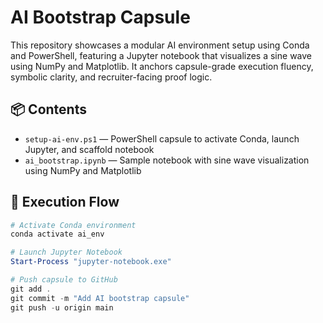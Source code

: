 # AI Bootstrap Capsule

This repository showcases a modular AI environment setup using Conda and PowerShell, featuring a Jupyter notebook that visualizes a sine wave using NumPy and Matplotlib. It anchors capsule-grade execution fluency, symbolic clarity, and recruiter-facing proof logic.

## 📦 Contents

- `setup-ai-env.ps1` — PowerShell capsule to activate Conda, launch Jupyter, and scaffold notebook
- `ai_bootstrap.ipynb` — Sample notebook with sine wave visualization using NumPy and Matplotlib

## 🚀 Execution Flow

```powershell
# Activate Conda environment
conda activate ai_env

# Launch Jupyter Notebook
Start-Process "jupyter-notebook.exe"

# Push capsule to GitHub
git add .
git commit -m "Add AI bootstrap capsule"
git push -u origin main
